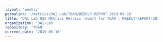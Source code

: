 ```yaml
---
layout: 'weekly'
permalink: '/metrics/DAI-Lab/TGAN/WEEKLY-REPORT-2019-06-16'
title: 'DAI Lab OSS Metrics Metrics report for TGAN | WEEKLY-REPORT-2019-06-16'
organization: 'DAI-Lab'
repository: 'TGAN'
current_date: '2019-06-16'
---
```

